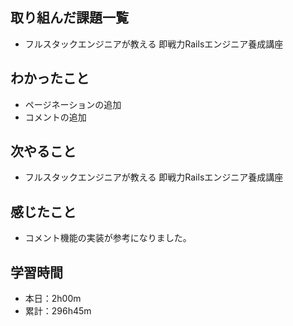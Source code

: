 ## 取り組んだ課題一覧
- フルスタックエンジニアが教える 即戦力Railsエンジニア養成講座
## わかったこと
- ページネーションの追加
- コメントの追加
## 次やること
- フルスタックエンジニアが教える 即戦力Railsエンジニア養成講座
## 感じたこと
- コメント機能の実装が参考になりました。
## 学習時間
- 本日：2h00m
- 累計：296h45m
